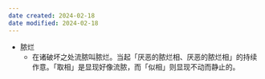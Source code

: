 ```yaml
---
date created: 2024-02-18
date modified: 2024-02-18
---
```

- 脓烂
    - 在诸破坏之处流脓叫脓烂。当起「厌恶的脓烂相、厌恶的脓烂相」的持续作意。「取相」是显现好像流脓，而「似相」则显现不动而静止的。
